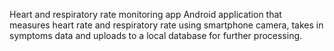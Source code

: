 Heart and respiratory rate monitoring app
Android application that measures heart rate and respiratory rate using smartphone camera, takes in symptoms data and uploads to a local database for further processing.
